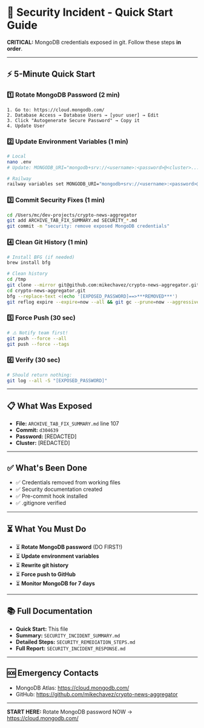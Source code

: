 # 🚨 Security Incident - Quick Start Guide

**CRITICAL:** MongoDB credentials exposed in git. Follow these steps **in order**.

---

## ⚡ 5-Minute Quick Start

### 1️⃣ Rotate MongoDB Password (2 min)
```
1. Go to: https://cloud.mongodb.com/
2. Database Access → Database Users → [your user] → Edit
3. Click "Autogenerate Secure Password" → Copy it
4. Update User
```

### 2️⃣ Update Environment Variables (1 min)
```bash
# Local
nano .env
# Update: MONGODB_URI="mongodb+srv://<username>:<password>@<cluster>..."

# Railway
railway variables set MONGODB_URI="mongodb+srv://<username>:<password>@..."
```

### 3️⃣ Commit Security Fixes (1 min)
```bash
cd /Users/mc/dev-projects/crypto-news-aggregator
git add ARCHIVE_TAB_FIX_SUMMARY.md SECURITY_*.md
git commit -m "security: remove exposed MongoDB credentials"
```

### 4️⃣ Clean Git History (1 min)
```bash
# Install BFG (if needed)
brew install bfg

# Clean history
cd /tmp
git clone --mirror git@github.com:mikechavez/crypto-news-aggregator.git
cd crypto-news-aggregator.git
bfg --replace-text <(echo '[EXPOSED_PASSWORD]==>***REMOVED***')
git reflog expire --expire=now --all && git gc --prune=now --aggressive
```

### 5️⃣ Force Push (30 sec)
```bash
# ⚠️ Notify team first!
git push --force --all
git push --force --tags
```

### 6️⃣ Verify (30 sec)
```bash
# Should return nothing:
git log --all -S "[EXPOSED_PASSWORD]"
```

---

## 📋 What Was Exposed

- **File:** `ARCHIVE_TAB_FIX_SUMMARY.md` line 107
- **Commit:** `d304639`
- **Password:** [REDACTED]
- **Cluster:** [REDACTED]

---

## ✅ What's Been Done

- ✅ Credentials removed from working files
- ✅ Security documentation created
- ✅ Pre-commit hook installed
- ✅ .gitignore verified

---

## ⏳ What You Must Do

- ⏳ **Rotate MongoDB password** (DO FIRST!)
- ⏳ **Update environment variables**
- ⏳ **Rewrite git history**
- ⏳ **Force push to GitHub**
- ⏳ **Monitor MongoDB for 7 days**

---

## 📚 Full Documentation

- **Quick Start:** This file
- **Summary:** `SECURITY_INCIDENT_SUMMARY.md`
- **Detailed Steps:** `SECURITY_REMEDIATION_STEPS.md`
- **Full Report:** `SECURITY_INCIDENT_RESPONSE.md`

---

## 🆘 Emergency Contacts

- MongoDB Atlas: https://cloud.mongodb.com/
- GitHub: https://github.com/mikechavez/crypto-news-aggregator

---

**START HERE:** Rotate MongoDB password NOW → https://cloud.mongodb.com/
